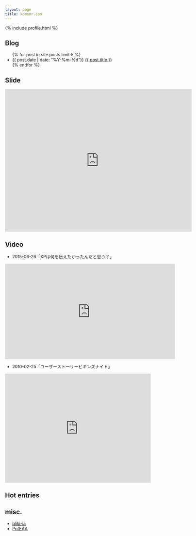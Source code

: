 ```yaml
---
layout: page
title: kdmsnr.com
---
```


{% include profile.html %}

<!--

### 所属学会
* ACM
* 経営情報学会（JASMIN）

* 情報処理学会（IPSJ）
* 経営行動科学学会（JAAS）
-->

## Blog

<ul>
  {% for post in site.posts limit:5 %}
    <li>
      <span class="post-meta">{{ post.date | date: "%Y-%m-%d"}}</span>
      <a href="{{ post.url | replace: 'index.html', ''}}">{{ post.title }}</a>
    </li>
  {% endfor %}
</ul>

## Slide

<iframe src="http://www.slideshare.net/kdmsnr/slideshelf" width="615px" height="470px" frameborder="0" marginwidth="0" marginheight="0" scrolling="no" style="border:none;" allowfullscreen webkitallowfullscreen mozallowfullscreen></iframe>

## Video

* 2015-06-26「XPは何を伝えたかったんだと思う？」

<iframe width="560" height="315" src="https://www.youtube.com/embed/YRFWWS_2Epo" frameborder="0" allowfullscreen></iframe>

* 2010-02-25「ユーザーストーリービギンズナイト」

<iframe width="480" height="360" src="https://www.youtube.com/embed/Yq6c92wppsQ" frameborder="0" allowfullscreen></iframe>

## Hot entries

<div>
<script language="javascript" type="text/javascript" src="http://b.hatena.ne.jp/js/widget.js" charset="utf-8"></script>
<script language="javascript" type="text/javascript">
Hatena.BookmarkWidget.url   = "kdmsnr.com";
Hatena.BookmarkWidget.title = "エントリー";
Hatena.BookmarkWidget.sort  = "count";
Hatena.BookmarkWidget.width = 0;
Hatena.BookmarkWidget.num   = 7;
Hatena.BookmarkWidget.theme = "default";
Hatena.BookmarkWidget.load();
</script>
</div>


## misc.

* [bliki-ja](http://bliki-ja.github.io/)
* [PofEAA](http://bliki-ja.github.io/pofeaa/)
